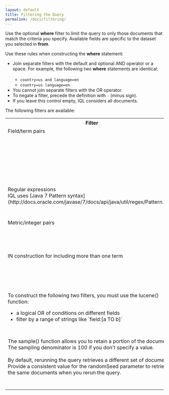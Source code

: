 ```yaml
---
layout: default
title: Filtering the Query
permalink: /docs/filtering/
---
```


Use the optional **where** filter to limit the query to only those documents that match the criteria you specify. Available fields are specific to the dataset you selected in **from**. 

Use these rules when constructing the **where** statement:

- Join separate filters with the default and optional AND operator or a space. For example, the following two **where** statements are identical: <br><br>
  * `country=us and language=en`
  * `country=us language=en`
- You cannot join separate filters with the OR operator.
- To negate a filter, precede the definition with `-` (minus sign).
- If you leave this control empty, IQL considers all documents. 

The following filters are available:
<table>
  <tr>
  <th>Filter</th>
    <th>Syntax</th>
    <th>Examples</th>
  </tr>
  <tr>
    <td valign="top">Field/term pairs</td>
    <td valign="top">field=term<br>field="term"<br>field:term<br>field!=term<br>field:""</td>
    <td valign="top"> `country=greatbritain`<br>`country="great britain"`<br>`country:japan`<br>`country!=us` <br>`location:""` returns the queries with an empty value for the string field `location`.</td>
  </tr>
  <tr>
    <td valign="top">Regular expressions<br>IQL uses [Java 7 Pattern syntax](http://docs.oracle.com/javase/7/docs/api/java/util/regex/Pattern.html)</td>
    <td valign="top">field=~regex</td>
    <td valign="top">`query=~".*online marketing.*"` returns the top queries that contain the substring `online marketing`. </td>
  </tr>
  <tr>
    <td valign="top">Metric/integer pairs</td>
   <td valign="top">metric=integer<br>metric!=integer<br>metric\<integer<br>metric<=integer<br>metric>integer<br>metric>=integer</td>
    <td valign="top">`clicks+impressions>5`</td>
  </tr>
  <tr>
    <td valign="top">IN construction for including more than one term</td>
    <td valign="top">field in (term,term)<br>field in ("term",term) <br>field not in (term,term)</td>
    <td valign="top">`country in (greatbritain,france)`<br>`country in ("great britain",france)`<br>`country not in (canada,us,germany)`</td>
  </tr>
  <tr>
  	<td valign="top">To construct the following two filters, you must use the lucene() function:
    <ul><li>a logical OR of conditions on different fields</li>
        <li>filter by a range of strings like `field:[a TO b]`</li></ul></td>
        <td valign="top">lucene("luceneQueryStr")</td>
        <td valign="top">`lucene("(-resultA:0) OR (-resultB:0)")` returns the number of documents in the dataset that result in at least one `resultA` or one `resultB`.</td>
    </td>    
   <tr>
    <td valign="top">The sample() function allows you to retain a portion of the documents. The sampling denominator is 100 if you don't specify a value. <br><br>By default, rerunning the query retrieves a different set of documents. Provide a consistent value for the randomSeed parameter to retrieve the same documents when you rerun the query.</td>
    <td valign="top">sample(field, samplingRatioNumerator, [samplingRatioDenominator=100])<br><br>sample(field, samplingRatioNumerator, [samplingRatioDenominator=100], [randomSeed])</td>
    <td valign="top">`sample(accountid, 1)` returns 1% of account IDs.<br> `sample(accountid, 1, 1000)` returns .1% of account IDs.</td>
  </tr>
</table>


